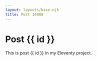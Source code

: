 ```yaml
---
layout: layouts/base.njk
title: Post 14908
---
```


# Post {{ id }}

This is post {{ id }} in my Eleventy project.
